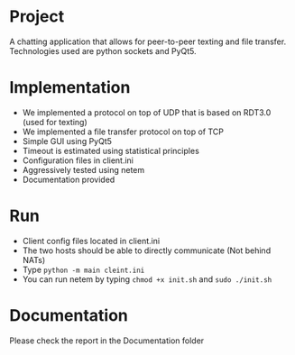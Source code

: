 # Project
A chatting application that allows for peer-to-peer texting and file transfer. Technologies used are python sockets and PyQt5.

# Implementation
- We implemented a protocol on top of UDP that is based on RDT3.0 (used for texting)
- We implemented a file transfer protocol on top of TCP
- Simple GUI using PyQt5
- Timeout is estimated using statistical principles
- Configuration files in client.ini
- Aggressively tested using netem
- Documentation provided

# Run
- Client config files located in client.ini
- The two hosts should be able to directly communicate (Not behind NATs)
- Type `python -m main cleint.ini`
- You can run netem by typing `chmod +x init.sh` and `sudo ./init.sh`

# Documentation
Please check the report in the Documentation folder
